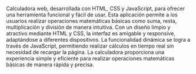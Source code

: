 Calculadora web, desarrollada con HTML, CSS y JavaScript, para ofrecer una herramienta funcional y fácil de usar. Esta aplicación permite a 
los usuarios realizar operaciones matemáticas básicas como suma, resta, multiplicación y división de manera intuitiva. Con un diseño limpio 
y atractivo mediante HTML y CSS, la interfaz es amigable y responsive, adaptándose a diferentes dispositivos. La funcionalidad dinámica se 
logra a través de JavaScript, permitiendo realizar cálculos en tiempo real sin necesidad de recargar la página. La calculadora proporciona 
una experiencia simple y eficiente para realizar operaciones matemáticas básicas de manera rápida y precisa.
